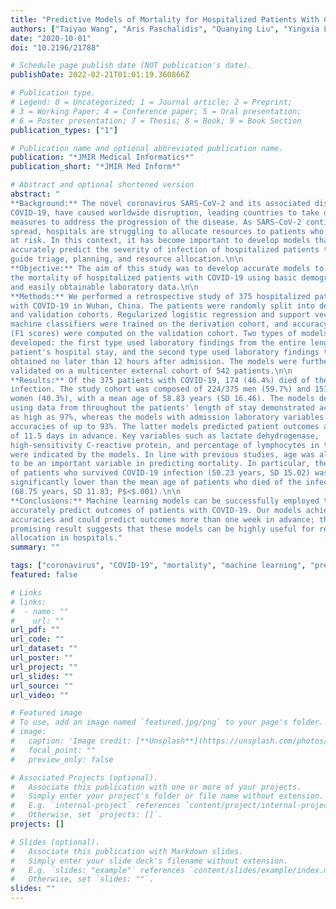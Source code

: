 ```yaml
---
title: "Predictive Models of Mortality for Hospitalized Patients With COVID-19: Retrospective Cohort Study"
authors: ["Taiyao Wang", "Aris Paschalidis", "Quanying Liu", "Yingxia Liu", "Ye Yuan", "Ioannis Ch Paschalidis"]
date: "2020-10-01"
doi: "10.2196/21788"

# Schedule page publish date (NOT publication's date).
publishDate: 2022-02-21T01:01:19.360866Z

# Publication type.
# Legend: 0 = Uncategorized; 1 = Journal article; 2 = Preprint;
# 3 = Working Paper; 4 = Conference paper; 5 = Oral presentation; 
# 6 = Poster presentation; 7 = Thesis; 8 = Book; 9 = Book Section
publication_types: ["1"]

# Publication name and optional abbreviated publication name.
publication: "*JMIR Medical Informatics*"
publication_short: "*JMIR Med Inform*"

# Abstract and optional shortened version
abstract: "
**Background:** The novel coronavirus SARS-CoV-2 and its associated disease,
COVID-19, have caused worldwide disruption, leading countries to take drastic
measures to address the progression of the disease. As SARS-CoV-2 continues to
spread, hospitals are struggling to allocate resources to patients who are most
at risk. In this context, it has become important to develop models that can
accurately predict the severity of infection of hospitalized patients to help
guide triage, planning, and resource allocation.\n\n
**Objective:** The aim of this study was to develop accurate models to predict
the mortality of hospitalized patients with COVID-19 using basic demographics
and easily obtainable laboratory data.\n\n
**Methods:** We performed a retrospective study of 375 hospitalized patients
with COVID-19 in Wuhan, China. The patients were randomly split into derivation
and validation cohorts. Regularized logistic regression and support vector
machine classifiers were trained on the derivation cohort, and accuracy metrics
(F1 scores) were computed on the validation cohort. Two types of models were
developed: the first type used laboratory findings from the entire length of the
patient's hospital stay, and the second type used laboratory findings that were
obtained no later than 12 hours after admission. The models were further
validated on a multicenter external cohort of 542 patients.\n\n
**Results:** Of the 375 patients with COVID-19, 174 (46.4%) died of the
infection. The study cohort was composed of 224/375 men (59.7%) and 151/375
women (40.3%), with a mean age of 58.83 years (SD 16.46). The models developed
using data from throughout the patients' length of stay demonstrated accuracies
as high as 97%, whereas the models with admission laboratory variables possessed
accuracies of up to 93%. The latter models predicted patient outcomes an average
of 11.5 days in advance. Key variables such as lactate dehydrogenase,
high-sensitivity C-reactive protein, and percentage of lymphocytes in the blood
were indicated by the models. In line with previous studies, age was also found
to be an important variable in predicting mortality. In particular, the mean age
of patients who survived COVID-19 infection (50.23 years, SD 15.02) was
significantly lower than the mean age of patients who died of the infection
(68.75 years, SD 11.83; P$<$.001).\n\n
**Conclusions:** Machine learning models can be successfully employed to
accurately predict outcomes of patients with COVID-19. Our models achieved high
accuracies and could predict outcomes more than one week in advance; this
promising result suggests that these models can be highly useful for resource
allocation in hospitals."
summary: ""

tags: ["coronavirus", "COVID-19", "mortality", "machine learning", "predictive modeling", "regression", "logistic regression", "support vector machine"]
featured: false

# Links
# links:
#  - name: ""
#    url: ""
url_pdf: ""
url_code: ""
url_dataset: ""
url_poster: ""
url_project: ""
url_slides: ""
url_source: ""
url_video: ""

# Featured image
# To use, add an image named `featured.jpg/png` to your page's folder. 
# image:
#   caption: 'Image credit: [**Unsplash**](https://unsplash.com/photos/jdD8gXaTZsc)'
#   focal_point: ""
#   preview_only: false

# Associated Projects (optional).
#   Associate this publication with one or more of your projects.
#   Simply enter your project's folder or file name without extension.
#   E.g. `internal-project` references `content/project/internal-project/index.md`.
#   Otherwise, set `projects: []`.
projects: []

# Slides (optional).
#   Associate this publication with Markdown slides.
#   Simply enter your slide deck's filename without extension.
#   E.g. `slides: "example"` references `content/slides/example/index.md`.
#   Otherwise, set `slides: ""`.
slides: ""
---
```

